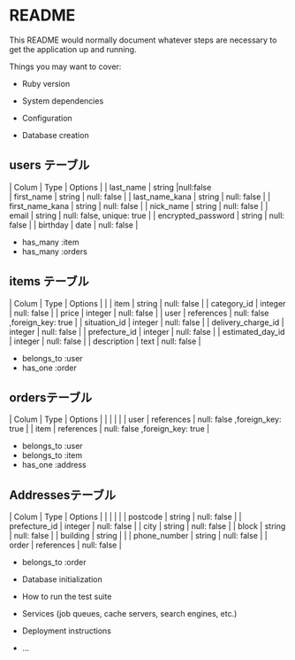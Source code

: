 # README

This README would normally document whatever steps are necessary to get the
application up and running.

Things you may want to cover:

* Ruby version

* System dependencies

* Configuration

* Database creation


 ## users テーブル

  | Colum              | Type        | Options      |
  | last_name          | string      |null:false                               
  | first_name         | string      | null: false  |
  | last_name_kana     | string      | null: false  |
  | first_name_kana    | string      | null: false  |
  | nick_name          | string      | null: false  |
  | email              | string      | null: false, unique: true |
  | encrypted_password | string      | null: false  |
  | birthday           | date        | null: false  |

  - has_many :item
  - has_many :orders

 ## items テーブル

  | Colum               | Type        | Options      |
  |
  | item                | string      | null: false  |
  | category_id         | integer     | null: false  |
  | price               | integer     | null: false  |
  | user                | references  | null: false ,foreign_key: true |
  | situation_id        | integer     | null: false  |
  | delivery_charge_id  | integer     | null: false  |
  | prefecture_id       | integer     | null: false  |
  | estimated_day_id    | integer     | null: false  |
  | description         | text        | null: false  |

  - belongs_to :user
  - has_one :order

 ## ordersテーブル

  | Colum            | Type        | Options      |
  |                  |             |              |
  | user             | references  | null: false ,foreign_key: true |
  | item             | references  | null: false ,foreign_key: true |

  - belongs_to :user
  - belongs_to :item
  - has_one :address

## Addressesテーブル

  | Colum            | Type        | Options      |
  |                  |             |              | 
  | postcode         | string      | null: false  |
  | prefecture_id    | integer     | null: false  |
  | city             | string      | null: false  |
  | block            | string      | null: false  |
  | building         | string      |              |
  | phone_number     | string      | null: false  |
  | order            | references  | null: false  |

  - belongs_to :order

* Database initialization

* How to run the test suite

* Services (job queues, cache servers, search engines, etc.)

* Deployment instructions

* ...
